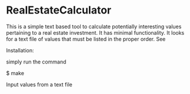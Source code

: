 # RealEstateCalculator
This is a simple text based tool to calculate potentially interesting values pertaining to a real estate investment. 
It has minimal functionality. It looks for a text file of values that must be listed in the proper order. See 

Installation:

simply run the command

$ make

Input values from a text file
